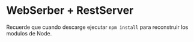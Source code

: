  # WebSerber + RestServer
 Recuerde que cuando descarge ejecutar ```npm install``` para reconstruir los modulos de Node.